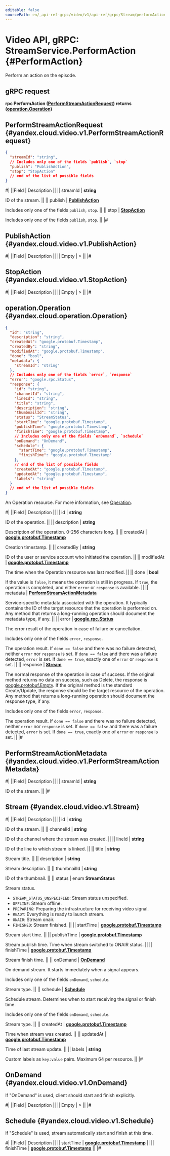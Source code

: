 ```yaml
---
editable: false
sourcePath: en/_api-ref-grpc/video/v1/api-ref/grpc/Stream/performAction.md
---
```


# Video API, gRPC: StreamService.PerformAction {#PerformAction}

Perform an action on the episode.

## gRPC request

**rpc PerformAction ([PerformStreamActionRequest](#yandex.cloud.video.v1.PerformStreamActionRequest)) returns ([operation.Operation](#yandex.cloud.operation.Operation))**

## PerformStreamActionRequest {#yandex.cloud.video.v1.PerformStreamActionRequest}

```json
{
  "streamId": "string",
  // Includes only one of the fields `publish`, `stop`
  "publish": "PublishAction",
  "stop": "StopAction"
  // end of the list of possible fields
}
```

#|
||Field | Description ||
|| streamId | **string**

ID of the stream. ||
|| publish | **[PublishAction](#yandex.cloud.video.v1.PublishAction)**

Includes only one of the fields `publish`, `stop`. ||
|| stop | **[StopAction](#yandex.cloud.video.v1.StopAction)**

Includes only one of the fields `publish`, `stop`. ||
|#

## PublishAction {#yandex.cloud.video.v1.PublishAction}

#|
||Field | Description ||
|| Empty | > ||
|#

## StopAction {#yandex.cloud.video.v1.StopAction}

#|
||Field | Description ||
|| Empty | > ||
|#

## operation.Operation {#yandex.cloud.operation.Operation}

```json
{
  "id": "string",
  "description": "string",
  "createdAt": "google.protobuf.Timestamp",
  "createdBy": "string",
  "modifiedAt": "google.protobuf.Timestamp",
  "done": "bool",
  "metadata": {
    "streamId": "string"
  },
  // Includes only one of the fields `error`, `response`
  "error": "google.rpc.Status",
  "response": {
    "id": "string",
    "channelId": "string",
    "lineId": "string",
    "title": "string",
    "description": "string",
    "thumbnailId": "string",
    "status": "StreamStatus",
    "startTime": "google.protobuf.Timestamp",
    "publishTime": "google.protobuf.Timestamp",
    "finishTime": "google.protobuf.Timestamp",
    // Includes only one of the fields `onDemand`, `schedule`
    "onDemand": "OnDemand",
    "schedule": {
      "startTime": "google.protobuf.Timestamp",
      "finishTime": "google.protobuf.Timestamp"
    },
    // end of the list of possible fields
    "createdAt": "google.protobuf.Timestamp",
    "updatedAt": "google.protobuf.Timestamp",
    "labels": "string"
  }
  // end of the list of possible fields
}
```

An Operation resource. For more information, see [Operation](/docs/api-design-guide/concepts/operation).

#|
||Field | Description ||
|| id | **string**

ID of the operation. ||
|| description | **string**

Description of the operation. 0-256 characters long. ||
|| createdAt | **[google.protobuf.Timestamp](https://developers.google.com/protocol-buffers/docs/reference/google.protobuf#timestamp)**

Creation timestamp. ||
|| createdBy | **string**

ID of the user or service account who initiated the operation. ||
|| modifiedAt | **[google.protobuf.Timestamp](https://developers.google.com/protocol-buffers/docs/reference/google.protobuf#timestamp)**

The time when the Operation resource was last modified. ||
|| done | **bool**

If the value is `false`, it means the operation is still in progress.
If `true`, the operation is completed, and either `error` or `response` is available. ||
|| metadata | **[PerformStreamActionMetadata](#yandex.cloud.video.v1.PerformStreamActionMetadata)**

Service-specific metadata associated with the operation.
It typically contains the ID of the target resource that the operation is performed on.
Any method that returns a long-running operation should document the metadata type, if any. ||
|| error | **[google.rpc.Status](https://cloud.google.com/tasks/docs/reference/rpc/google.rpc#status)**

The error result of the operation in case of failure or cancellation.

Includes only one of the fields `error`, `response`.

The operation result.
If `done == false` and there was no failure detected, neither `error` nor `response` is set.
If `done == false` and there was a failure detected, `error` is set.
If `done == true`, exactly one of `error` or `response` is set. ||
|| response | **[Stream](#yandex.cloud.video.v1.Stream)**

The normal response of the operation in case of success.
If the original method returns no data on success, such as Delete,
the response is [google.protobuf.Empty](https://developers.google.com/protocol-buffers/docs/reference/google.protobuf#google.protobuf.Empty).
If the original method is the standard Create/Update,
the response should be the target resource of the operation.
Any method that returns a long-running operation should document the response type, if any.

Includes only one of the fields `error`, `response`.

The operation result.
If `done == false` and there was no failure detected, neither `error` nor `response` is set.
If `done == false` and there was a failure detected, `error` is set.
If `done == true`, exactly one of `error` or `response` is set. ||
|#

## PerformStreamActionMetadata {#yandex.cloud.video.v1.PerformStreamActionMetadata}

#|
||Field | Description ||
|| streamId | **string**

ID of the stream. ||
|#

## Stream {#yandex.cloud.video.v1.Stream}

#|
||Field | Description ||
|| id | **string**

ID of the stream. ||
|| channelId | **string**

ID of the channel where the stream was created. ||
|| lineId | **string**

ID of the line to which stream is linked. ||
|| title | **string**

Stream title. ||
|| description | **string**

Stream description. ||
|| thumbnailId | **string**

ID of the thumbnail. ||
|| status | enum **StreamStatus**

Stream status.

- `STREAM_STATUS_UNSPECIFIED`: Stream status unspecified.
- `OFFLINE`: Stream offline.
- `PREPARING`: Preparing the infrastructure for receiving video signal.
- `READY`: Everything is ready to launch stream.
- `ONAIR`: Stream onair.
- `FINISHED`: Stream finished. ||
|| startTime | **[google.protobuf.Timestamp](https://developers.google.com/protocol-buffers/docs/reference/google.protobuf#timestamp)**

Stream start time. ||
|| publishTime | **[google.protobuf.Timestamp](https://developers.google.com/protocol-buffers/docs/reference/google.protobuf#timestamp)**

Stream publish time. Time when stream switched to ONAIR status. ||
|| finishTime | **[google.protobuf.Timestamp](https://developers.google.com/protocol-buffers/docs/reference/google.protobuf#timestamp)**

Stream finish time. ||
|| onDemand | **[OnDemand](#yandex.cloud.video.v1.OnDemand)**

On demand stream. It starts immediately when a signal appears.

Includes only one of the fields `onDemand`, `schedule`.

Stream type. ||
|| schedule | **[Schedule](#yandex.cloud.video.v1.Schedule)**

Schedule stream. Determines when to start receiving the signal or finish time.

Includes only one of the fields `onDemand`, `schedule`.

Stream type. ||
|| createdAt | **[google.protobuf.Timestamp](https://developers.google.com/protocol-buffers/docs/reference/google.protobuf#timestamp)**

Time when stream was created. ||
|| updatedAt | **[google.protobuf.Timestamp](https://developers.google.com/protocol-buffers/docs/reference/google.protobuf#timestamp)**

Time of last stream update. ||
|| labels | **string**

Custom labels as `` key:value `` pairs. Maximum 64 per resource. ||
|#

## OnDemand {#yandex.cloud.video.v1.OnDemand}

If "OnDemand" is used, client should start and finish explicitly.

#|
||Field | Description ||
|| Empty | > ||
|#

## Schedule {#yandex.cloud.video.v1.Schedule}

If "Schedule" is used, stream automatically start and finish at this time.

#|
||Field | Description ||
|| startTime | **[google.protobuf.Timestamp](https://developers.google.com/protocol-buffers/docs/reference/google.protobuf#timestamp)** ||
|| finishTime | **[google.protobuf.Timestamp](https://developers.google.com/protocol-buffers/docs/reference/google.protobuf#timestamp)** ||
|#